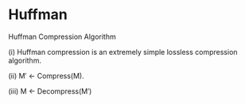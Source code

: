 # Huffman

Huffman Compression Algorithm

(i)   Huffman compression is an extremely simple lossless compression algorithm.

(ii)  M′ ← Compress(M).

(iii) M ← Decompress(M′)